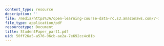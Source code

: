 ```yaml
---
content_type: resource
description: ''
file: /media/https%3A/open-learning-course-data-rc.s3.amazonaws.com/7-13-experimental-microbial-genetics-fall-2003/50ff26a5a57606cbae2a7e692cc4c81b_StudentPaper_part1.pdf
file_type: application/pdf
resourcetype: Document
title: StudentPaper_part1.pdf
uid: 50ff26a5-a576-06cb-ae2a-7e692cc4c81b
---
```

